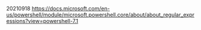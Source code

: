 20210918
https://docs.microsoft.com/en-us/powershell/module/microsoft.powershell.core/about/about_regular_expressions?view=powershell-7.1